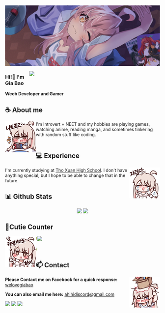 <div align="center">
<!-- ![](https://typograssy.deno.dev/api?text=お兄ちゃんはおしまい!&l0=none&bg=none&frame=none&speed=100&comment=) -->
<!-- ![](https://typograssy.deno.dev/api?text=お兄ちゃんはおしまい!&l0=none&l1=00cce6&l2=80f1ff&l3=009eb3&l4=caf9ff&bg=none&frame=none&speed=100&comment=) -->

</div>

![Preview](./images/bg.webp)

<a href="https://discord.gg/kgkXYfgVeP"><img align="right" width="425" src="https://lanyard.kyrie25.me/api/945523113880326175?imgStyle=square?gradient=645CBB-A084DC-BFACE2-EBC7E6?useDisplayName=true"></a>

### Hi!👋 I'm Gia Bao

**Weeb Developer and Gamer** 

## **☕ About me**
<a href="https://github.com/VuGiaBao1337"><img align="left" width="100" src="./images/mahiro_switch.png"></a>
I'm Introvert + NEET and my hobbies are playing games, watching anime, reading manga, and sometimes tinkering with random stuff like coding.
<br><br>

## **💻 Experience**
<a href="https://github.com/VuGiaBao1337"><img align="right" width="100" src="./images/mahiro_cry.png"></a>
I'm currently studying at [Tho Xuan High School](https://thptthoxuan-danphuong.edu.vn/). I don't have anything special, but I hope to be able to change that in the future.


## **📊 Github Stats**
<p align="center"><img width="50%" src="https://github-readme-stats.vercel.app/api?username=VuGiaBao1337&show_icons=true&count_private=true&theme=react&hide_border=true&bg_color=0D1117"/> <img width="45%" src="https://github-readme-stats.vercel.app/api/top-langs/?username=VuGiaBao1337&show_icons=true&count_private=true&theme=react&hide_border=true&bg_color=0D1117&layout=compact"/>
</p>


## **🧋Cutie Counter**
<a href="https://discord.com/users/945523113880326175"><img align="right" width=400 src="https://moe-counter.glitch.me/get/@VuGiaBao1337?theme=rule34"></a>
<a href="https://github.com/VuGiaBao1337"><img align="left" width="100" src="./images/mahiro.png"></a>

```yaml
People who visit my profile :3.

Hehe~ another cutie has been caught.
```
<!-- <br><br><br><br> -->
## **📫 Contact**
<a href="https://github.com/VuGiaBao1337"><img align="right" width="100" src="./images/mahiro_box.png" /></a>
**Please Contact me on Facebook for a quick response:** [welovegiabao](https://facebook.com/welovegiabao)

**You can also email me here:** ahihidiscord@gmail.com

[![](https://img.shields.io/github/followers/MiyagawaMizu?label=Followers&style=social)](https://github.com/VuGiaBao1337)
[![](https://img.shields.io/badge/Facebook-1877F2?logo=facebook&logoColor=white)](https://www.facebook.com/welovegiabao)
[![](https://img.shields.io/badge/Mail-D14836?logo=gmail&logoColor=white)](mailto:ahihidiscord@gmail.com)
